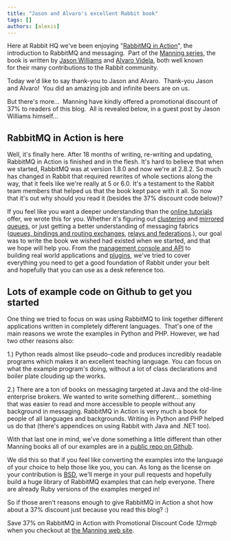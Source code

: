 ```yaml
---
title: "Jason and Alvaro's excellent Rabbit book"
tags: []
authors: [alexis]
---
```


Here at Rabbit HQ we've been enjoying "[RabbitMQ in Action](http://manning.com/videla/)", the introduction to RabbitMQ and messaging.  Part of the [Manning series](http://www.manning.com/), the book is written by [Jason Williams](http://blogs.digitar.com/jjww/) and [Alvaro Videla](http://videlalvaro.github.com/), both well known for their many contributions to the Rabbit community.

Today we'd like to say thank-you to Jason and Alvaro.  Thank-you Jason and Alvaro!  You did an amazing job and infinite beers are on us.

But there's more...  Manning have kindly offered a promotional discount of 37% to readers of this blog.  All is revealed below, in a guest post by Jason Williams himself...

<!-- truncate -->

## RabbitMQ in Action is here

Well, it's finally here. After 18 months of writing, re-writing and updating, RabbitMQ in Action is finished and in the flesh. It's hard to believe that when we started, RabbitMQ was at version 1.8.0 and now we're at 2.8.2. So much has changed in Rabbit that required rewrites of whole sections along the way, that it feels like we're really at 5 or 6.0. It's a testament to the Rabbit team members that helped us that the book kept pace with it all. So now that it's out why should you read it (besides the 37% discount code below)?

If you feel like you want a deeper understanding than the [online tutorials](/docs/getstarted) offer, we wrote this for you. Whether it's figuring out [clustering](/docs/clustering) and [mirrored queues](/docs/ha), or just getting a better understanding of messaging fabrics ([queues, bindings and routing exchanges](/docs/tutorials/amqp-concepts), [relays and federations](/docs/distributed).), our goal was to write the book we wished had existed when we started, and that we hope will help you. From the [management console and API](/docs/management) to building real world applications and [plugins](/docs/plugins), we've tried to cover everything you need to get a good foundation of Rabbit under your belt and hopefully that you can use as a desk reference too.

## Lots of example code on Github to get you started

One thing we tried to focus on was using RabbitMQ to link together different applications written in completely different languages.  That's one of the main reasons we wrote the examples in Python and PHP. However, we had two other reasons also:

1.) Python reads almost like pseudo-code and produces incredibly readable programs which makes it an excellent teaching language. You can focus on what the example program's doing, without a lot of class declarations and boiler plate clouding up the works.

2.) There are a ton of books on messaging targeted at Java and the old-line enterprise brokers. We wanted to write something different... something that was easier to read and more accessible to people without any background in messaging. RabbitMQ in Action is very
much a book for people of all languages and backgrounds. Writing in Python and PHP helped us do that (there's appendices on using Rabbit with Java and .NET too).

With that last one in mind, we've done something a little different than other Manning books all of our examples are in a [public repo on Github](https://github.com/rabbitinaction/sourcecode).

We did this so that if you feel like converting the examples into the language of your choice to help those like you, you can. As long as the license on your contribution is [BSD](http://en.wikipedia.org/wiki/BSD_licenses), we'll merge in your pull requests and hopefully build a huge library of RabbitMQ examples that can help everyone. There are already Ruby versions of the examples merged in!

So if those aren't reasons enough to give RabbitMQ in Action a shot how about a 37% discount just because you read this blog? :)

Save 37% on RabbitMQ in Action with Promotional Discount Code *12rmqb* when you checkout at [the Manning web site](http://manning.com/videla).
